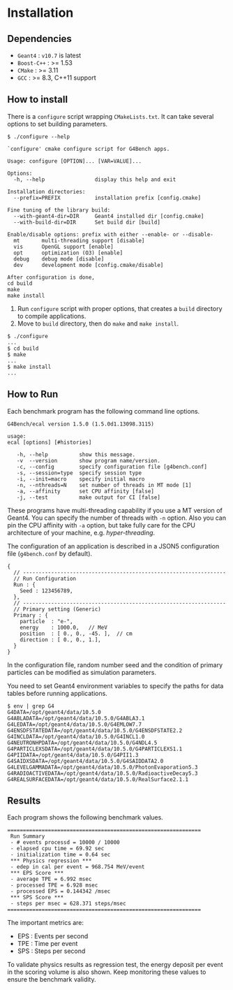 # Installation

## Dependencies
* `Geant4` : `v10.7` is latest
* `Boost-C++` : >= 1.53
* `CMake` : >= 3.11
* `GCC` : >= 8.3, C++11 support

## How to install
There is a `configure` script wrapping `CMakeLists.txt`. It can take several options to set building parameters.
~~~~
$ ./configure --help

`configure' cmake configure script for G4Bench apps.

Usage: configure [OPTION]... [VAR=VALUE]...

Options:
  -h, --help                display this help and exit

Installation directories:
  --prefix=PREFIX           installation prefix [config.cmake]

Fine tuning of the library build:
  --with-geant4-dir=DIR     Geant4 installed dir [config.cmake]
  --with-build-dir=DIR      Set build dir [build]

Enable/disable options: prefix with either --enable- or --disable-
  mt       multi-threading support [disable]
  vis      OpenGL support [enable]
  opt      optimization (O3) [enable]
  debug    debug mode [disable]
  dev      development mode [config.cmake/disable]

After configuration is done,
cd build
make
make install
~~~~

1. Run `configure` script with proper options, that creates a `build` directory to compile applications.
2. Move to `build` directory, then do `make` and `make install`.

~~~~
$ ./configure
...
$ cd build
$ make
...
$ make install
...
~~~~

## How to Run
Each benchmark program has the following command line options.
~~~~
G4Bench/ecal version 1.5.0 (1.5.0d1.13098.3115)

usage:
ecal [options] [#histories]

   -h, --help          show this message.
   -v  --version       show program name/version.
   -c, --config        specify configuration file [g4bench.conf]
   -s, --session=type  specify session type
   -i, --init=macro    specify initial macro
   -n, --nthreads=N    set number of threads in MT mode [1]
   -a, --affinity      set CPU affinity [false]
   -j, --test          make output for CI [false]
~~~~

These programs have multi-threading capability if you use a MT version of
Geant4. You can specify the number of threads with `-n` option.
Also you can pin the CPU affinity with `-a` option, but
take fully care for the CPU architecture of your machine, e.g.
*hyper-threading*.

The configuration of an application is described in a JSON5 configuration
file (`g4bench.conf` by default).

~~~~
{
  // -----------------------------------------------------------------
  // Run Configuration
  Run : {
    Seed : 123456789,
  },
  // -----------------------------------------------------------------
  // Primary setting (Generic)
  Primary : {
    particle  : "e-",
    energy    : 1000.0,   // MeV
    position  : [ 0., 0., -45. ],  // cm
    direction : [ 0., 0., 1.],
  }
}
~~~~

In the configuration file, random number seed and
the condition of primary particles can be modified as simulation parameters.

You need to set Geant4 environment variables to specify the paths for
data tables before running applications.

~~~~
$ env | grep G4
G4DATA=/opt/geant4/data/10.5.0
G4ABLADATA=/opt/geant4/data/10.5.0/G4ABLA3.1
G4LEDATA=/opt/geant4/data/10.5.0/G4EMLOW7.7
G4ENSDFSTATEDATA=/opt/geant4/data/10.5.0/G4ENSDFSTATE2.2
G4INCLDATA=/opt/geant4/data/10.5.0/G4INCL1.0
G4NEUTRONHPDATA=/opt/geant4/data/10.5.0/G4NDL4.5
G4PARTICLEXSDATA=/opt/geant4/data/10.5.0/G4PARTICLEXS1.1
G4PIIDATA=/opt/geant4/data/10.5.0/G4PII1.3
G4SAIDXSDATA=/opt/geant4/data/10.5.0/G4SAIDDATA2.0
G4LEVELGAMMADATA=/opt/geant4/data/10.5.0/PhotonEvaporation5.3
G4RADIOACTIVEDATA=/opt/geant4/data/10.5.0/RadioactiveDecay5.3
G4REALSURFACEDATA=/opt/geant4/data/10.5.0/RealSurface2.1.1
~~~~


## Results
Each program shows the following benchmark values.

~~~~
==============================================================
 Run Summary
 - # events processd = 10000 / 10000
 - elapsed cpu time = 69.92 sec
 - initialization time = 0.64 sec
 *** Physics regression ***
 - edep in cal per event = 968.754 MeV/event
 *** EPS Score ***
 - average TPE = 6.992 msec
 - processed TPE = 6.928 msec
 - processed EPS = 0.144342 /msec
 *** SPS Score ***
 - steps per msec = 628.371 steps/msec
==============================================================
~~~~

The important metrics are:

* EPS : Events per second
* TPE : Time per event
* SPS : Steps per second

To validate physics results as regression test, the energy deposit per event
in the scoring volume is also shown. Keep monitoring these values to
ensure the benchmark validity.
